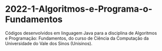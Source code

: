 # 2022-1-Algoritmos-e-Programa-o-Fundamentos

Códigos desenvolvidos em linguagem Java para a disciplina de Algoritmos e Programação: Fundamentos, do curso de Ciência da Computação da Universidade do Vale dos Sinos (Unisinos).
